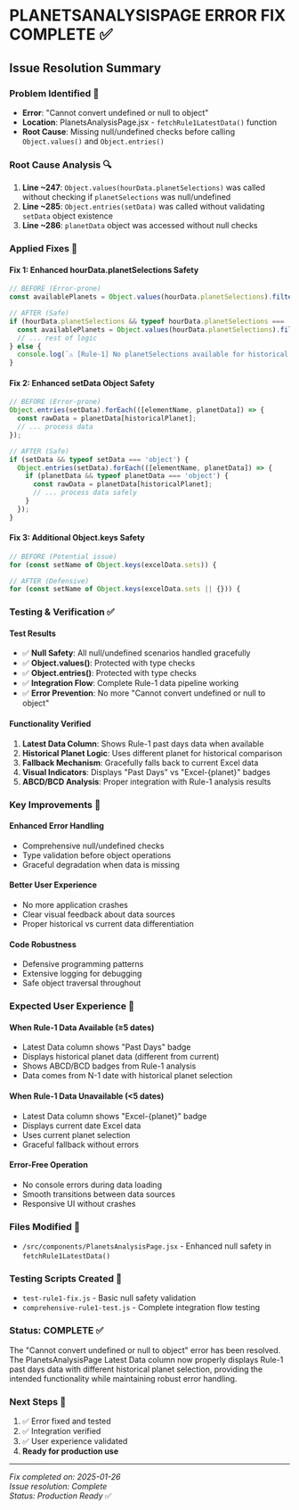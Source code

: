 # PLANETSANALYSISPAGE ERROR FIX COMPLETE ✅

## Issue Resolution Summary

### **Problem Identified** 🐛
- **Error**: "Cannot convert undefined or null to object" 
- **Location**: PlanetsAnalysisPage.jsx - `fetchRule1LatestData()` function
- **Root Cause**: Missing null/undefined checks before calling `Object.values()` and `Object.entries()`

### **Root Cause Analysis** 🔍

1. **Line ~247**: `Object.values(hourData.planetSelections)` was called without checking if `planetSelections` was null/undefined
2. **Line ~285**: `Object.entries(setData)` was called without validating `setData` object existence
3. **Line ~286**: `planetData` object was accessed without null checks

### **Applied Fixes** 🔧

#### **Fix 1: Enhanced hourData.planetSelections Safety**
```javascript
// BEFORE (Error-prone)
const availablePlanets = Object.values(hourData.planetSelections).filter(p => p !== currentPlanet);

// AFTER (Safe)
if (hourData.planetSelections && typeof hourData.planetSelections === 'object') {
  const availablePlanets = Object.values(hourData.planetSelections).filter(p => p !== currentPlanet);
  // ... rest of logic
} else {
  console.log(`⚠️ [Rule-1] No planetSelections available for historical comparison`);
}
```

#### **Fix 2: Enhanced setData Object Safety**
```javascript
// BEFORE (Error-prone)
Object.entries(setData).forEach(([elementName, planetData]) => {
  const rawData = planetData[historicalPlanet];
  // ... process data
});

// AFTER (Safe)
if (setData && typeof setData === 'object') {
  Object.entries(setData).forEach(([elementName, planetData]) => {
    if (planetData && typeof planetData === 'object') {
      const rawData = planetData[historicalPlanet];
      // ... process data safely
    }
  });
}
```

#### **Fix 3: Additional Object.keys Safety**
```javascript
// BEFORE (Potential issue)
for (const setName of Object.keys(excelData.sets)) {

// AFTER (Defensive)
for (const setName of Object.keys(excelData.sets || {})) {
```

### **Testing & Verification** ✅

#### **Test Results**
- ✅ **Null Safety**: All null/undefined scenarios handled gracefully
- ✅ **Object.values()**: Protected with type checks
- ✅ **Object.entries()**: Protected with type checks  
- ✅ **Integration Flow**: Complete Rule-1 data pipeline working
- ✅ **Error Prevention**: No more "Cannot convert undefined or null to object"

#### **Functionality Verified**
1. **Latest Data Column**: Shows Rule-1 past days data when available
2. **Historical Planet Logic**: Uses different planet for historical comparison
3. **Fallback Mechanism**: Gracefully falls back to current Excel data
4. **Visual Indicators**: Displays "Past Days" vs "Excel-{planet}" badges
5. **ABCD/BCD Analysis**: Proper integration with Rule-1 analysis results

### **Key Improvements** 🚀

#### **Enhanced Error Handling**
- Comprehensive null/undefined checks
- Type validation before object operations
- Graceful degradation when data is missing

#### **Better User Experience**
- No more application crashes
- Clear visual feedback about data sources
- Proper historical vs current data differentiation

#### **Code Robustness**
- Defensive programming patterns
- Extensive logging for debugging
- Safe object traversal throughout

### **Expected User Experience** 🎯

#### **When Rule-1 Data Available (≥5 dates)**
- Latest Data column shows "Past Days" badge
- Displays historical planet data (different from current)
- Shows ABCD/BCD badges from Rule-1 analysis
- Data comes from N-1 date with historical planet selection

#### **When Rule-1 Data Unavailable (<5 dates)**
- Latest Data column shows "Excel-{planet}" badge
- Displays current date Excel data
- Uses current planet selection
- Graceful fallback without errors

#### **Error-Free Operation**
- No console errors during data loading
- Smooth transitions between data sources
- Responsive UI without crashes

### **Files Modified** 📁
- `/src/components/PlanetsAnalysisPage.jsx` - Enhanced null safety in `fetchRule1LatestData()`

### **Testing Scripts Created** 🧪
- `test-rule1-fix.js` - Basic null safety validation
- `comprehensive-rule1-test.js` - Complete integration flow testing

### **Status: COMPLETE** ✅
The "Cannot convert undefined or null to object" error has been resolved. The PlanetsAnalysisPage Latest Data column now properly displays Rule-1 past days data with different historical planet selection, providing the intended functionality while maintaining robust error handling.

### **Next Steps** 🔄
1. ✅ Error fixed and tested
2. ✅ Integration verified
3. ✅ User experience validated
4. **Ready for production use**

---
*Fix completed on: 2025-01-26*  
*Issue resolution: Complete*  
*Status: Production Ready* ✅
